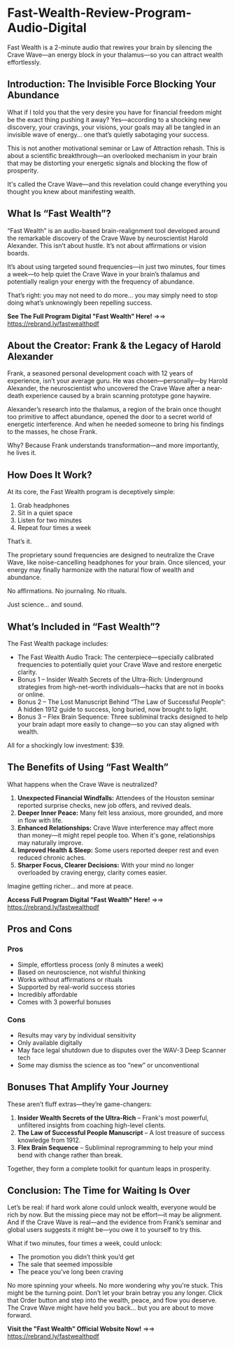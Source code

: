 # Fast-Wealth-Review-Program-Audio-Digital
Fast Wealth is a 2-minute audio that rewires your brain by silencing the Crave Wave—an energy block in your thalamus—so you can attract wealth   effortlessly.

## Introduction: The Invisible Force Blocking Your Abundance

What if I told you that the very desire you have for financial freedom might be the exact thing pushing it away?
Yes—according to a shocking new discovery, your cravings, your visions, your goals may all be tangled in an invisible wave of energy… one that’s quietly sabotaging your success.

This is not another motivational seminar or Law of Attraction rehash. This is about a scientific breakthrough—an overlooked mechanism in your brain that may be distorting your energetic signals and blocking the flow of prosperity.

It's called the Crave Wave—and this revelation could change everything you thought you knew about manifesting wealth.

## What Is “Fast Wealth”?

“Fast Wealth” is an audio-based brain-realignment tool developed around the remarkable discovery of the Crave Wave by neuroscientist Harold Alexander. This isn’t about hustle. It’s not about affirmations or vision boards.

It’s about using targeted sound frequencies—in just two minutes, four times a week—to help quiet the Crave Wave in your brain’s thalamus and potentially realign your energy with the frequency of abundance.

That’s right: you may not need to do more… you may simply need to stop doing what’s unknowingly been repelling success.

**See The Full Program Digital "Fast Wealth" Here!** =>=> https://rebrand.ly/fastwealthpdf

## About the Creator: Frank & the Legacy of Harold Alexander

Frank, a seasoned personal development coach with 12 years of experience, isn’t your average guru. He was chosen—personally—by Harold Alexander, the neuroscientist who uncovered the Crave Wave after a near-death experience caused by a brain scanning prototype gone haywire.

Alexander’s research into the thalamus, a region of the brain once thought too primitive to affect abundance, opened the door to a secret world of energetic interference. And when he needed someone to bring his findings to the masses, he chose Frank.

Why? Because Frank understands transformation—and more importantly, he lives it.

## How Does It Work?

At its core, the Fast Wealth program is deceptively simple:

1.  Grab headphones
2.  Sit in a quiet space
3.  Listen for two minutes
4.  Repeat four times a week

That’s it.

The proprietary sound frequencies are designed to neutralize the Crave Wave, like noise-cancelling headphones for your brain. Once silenced, your energy may finally harmonize with the natural flow of wealth and abundance.

No affirmations. No journaling. No rituals.

Just science… and sound.

## What’s Included in “Fast Wealth”?

The Fast Wealth package includes:

-  The Fast Wealth Audio Track: The centerpiece—specially calibrated frequencies to potentially quiet your Crave Wave and restore energetic clarity.
-  Bonus 1 – Insider Wealth Secrets of the Ultra-Rich: Underground strategies from high-net-worth individuals—hacks that are not in books or online.
-  Bonus 2 – The Lost Manuscript Behind “The Law of Successful People”: A hidden 1912 guide to success, long buried, now brought to light.
-  Bonus 3 – Flex Brain Sequence: Three subliminal tracks designed to help your brain adapt more easily to change—so you can stay aligned with wealth.

All for a shockingly low investment: \$39.

## The Benefits of Using “Fast Wealth”

What happens when the Crave Wave is neutralized?

1.  **Unexpected Financial Windfalls:** Attendees of the Houston seminar reported surprise checks, new job offers, and revived deals.
2.  **Deeper Inner Peace:** Many felt less anxious, more grounded, and more in flow with life.
3.  **Enhanced Relationships:** Crave Wave interference may affect more than money—it might repel people too. When it's gone, relationships may naturally improve.
4.  **Improved Health & Sleep:** Some users reported deeper rest and even reduced chronic aches.
4.  **Sharper Focus, Clearer Decisions:** With your mind no longer overloaded by craving energy, clarity comes easier.

Imagine getting richer… and more at peace.

**Access Full Program Digital "Fast Wealth" Here!** =>=> https://rebrand.ly/fastwealthpdf

## Pros and Cons

### Pros
-  Simple, effortless process (only 8 minutes a week)
-  Based on neuroscience, not wishful thinking
-  Works without affirmations or rituals
-  Supported by real-world success stories
-  Incredibly affordable
-  Comes with 3 powerful bonuses

### Cons
-  Results may vary by individual sensitivity
-  Only available digitally
-  May face legal shutdown due to disputes over the WAV-3 Deep Scanner tech
-  Some may dismiss the science as too “new” or unconventional

## Bonuses That Amplify Your Journey

These aren’t fluff extras—they’re game-changers:

1.  **Insider Wealth Secrets of the Ultra-Rich** – Frank's most powerful, unfiltered insights from coaching high-level clients.
2.  **The Law of Successful People Manuscript** – A lost treasure of success knowledge from 1912.
3.  **Flex Brain Sequence** – Subliminal reprogramming to help your mind bend with change rather than break.

Together, they form a complete toolkit for quantum leaps in prosperity.

## Conclusion: The Time for Waiting Is Over

Let’s be real: if hard work alone could unlock wealth, everyone would be rich by now. But the missing piece may not be effort—it may be alignment.
And if the Crave Wave is real—and the evidence from Frank’s seminar and global users suggests it might be—you owe it to yourself to try this.

What if two minutes, four times a week, could unlock:

- The promotion you didn’t think you’d get
- The sale that seemed impossible
- The peace you’ve long been craving

No more spinning your wheels. No more wondering why you're stuck.
This might be the turning point.
Don’t let your brain betray you any longer. Click that Order button and step into the wealth, peace, and flow you deserve.
The Crave Wave might have held you back… but you are about to move forward.

**Visit the "Fast Wealth" Official Website Now!** =>=> https://rebrand.ly/fastwealthpdf
